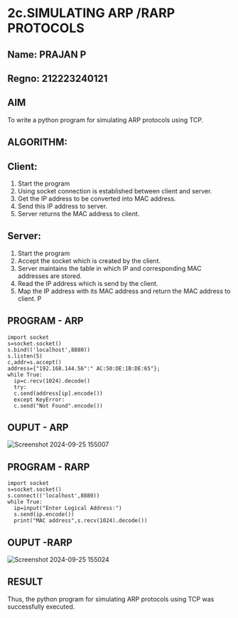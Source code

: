 # 2c.SIMULATING ARP /RARP PROTOCOLS
## Name: PRAJAN P
## Regno: 212223240121
## AIM
To write a python program for simulating ARP protocols using TCP.
## ALGORITHM:
## Client:
1. Start the program
2. Using socket connection is established between client and server.
3. Get the IP address to be converted into MAC address.
4. Send this IP address to server.
5. Server returns the MAC address to client.
## Server:
1. Start the program
2. Accept the socket which is created by the client.
3. Server maintains the table in which IP and corresponding MAC addresses are
stored.
4. Read the IP address which is send by the client.
5. Map the IP address with its MAC address and return the MAC address to client.
P
## PROGRAM - ARP
```
import socket
s=socket.socket()
s.bind(('localhost',8880))
s.listen(5)
c,addr=s.accept()
address={"192.168.144.56":" AC:50:DE:1B:DE:65"};
while True:
  ip=c.recv(1024).decode()
  try:
  c.send(address[ip].encode())
  except KeyError:
  c.send("Not Found".encode())
```
## OUPUT - ARP

![Screenshot 2024-09-25 155007](https://github.com/user-attachments/assets/2f156b95-99d9-4390-899a-7575f27057d8)

## PROGRAM - RARP
```
import socket
s=socket.socket()
s.connect(('localhost',8880))
while True:
  ip=input("Enter Logical Address:")
  s.send(ip.encode())
  print("MAC address",s.recv(1024).decode())

```
## OUPUT -RARP

![Screenshot 2024-09-25 155024](https://github.com/user-attachments/assets/f887e7b4-c3aa-4207-a9e9-ed2581ace64d)

## RESULT
Thus, the python program for simulating ARP protocols using TCP was successfully 
executed.

